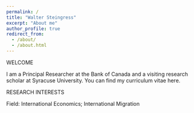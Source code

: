 ```yaml
---
permalink: /
title: "Walter Steingress" 
excerpt: "About me"
author_profile: true
redirect_from: 
  - /about/
  - /about.html
---
```


WELCOME

I am a Principal Researcher at the Bank of Canada and a visiting research scholar at Syracuse University. You can find my curriculum vitae here. 
 
RESEARCH INTERESTS

Field: International Economics; International Migration
